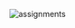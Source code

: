 ![assignments](https://github.com/shreeshailaya/c-dac/blob/main/Data%20structure/Media/Assignments/25june-day9.png)
